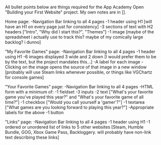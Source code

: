 All bullet points below are things required for the App Academy Open "Building your First Website" project. My own notes are in [].

Home page:
    -Navigation Bar linking to all 4 pages
    -1 header using H1 [will have an H1 on every page just for consistency]
    -3 sections of text with H2 headers ["Intro", "Why did I start this?", "Themes"]
    -1 image [maybe of the spreadsheet i actually use to track this? maybe of my comically large backlog? i dunno]

"My Favorite Games" page:
    -Navigation Bar linking to all 4 pages
    -1 header using H1
    -6 images displayed 3 wide and 2 down [I would prefer them to be by the text, but the project mandates this...]
        -A label for each image
        -Clicking on the image opens the source of that image in a new window [probably will use Steam links whenever possible, or things like VGChartz for console games]


"Your Favorite Games" page:
    -Navigation Bar linking to all 4 pages
    -HTML form with a minimum of:
        -1 fieldset
        -3 inputs
            -2 text ["What's your favorite game you've played this year?" and "What's your favorite game of all time?"]
            -1 checkbox ["Would you call yourself a 'gamer'?"]
        -1 textarea ["What games are you looking forward to playing this year?"]
        -Appropriate labels for the above
        -1 button

"Links" page:
    -Navigation Bar linking to all 4 pages
    -1 header using H1
    -1 ordered or unordered list of links to 5 other websites [Steam, Humble Bundle, GOG, Xbox Game Pass, Backloggery. will probably have non-link text describing these links]
